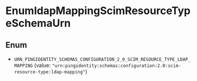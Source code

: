 

# EnumldapMappingScimResourceTypeSchemaUrn

## Enum


* `URN_PINGIDENTITY_SCHEMAS_CONFIGURATION_2_0_SCIM_RESOURCE_TYPE_LDAP_MAPPING` (value: `"urn:pingidentity:schemas:configuration:2.0:scim-resource-type:ldap-mapping"`)



